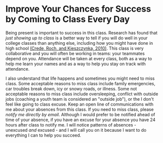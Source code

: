 # Improve Your Chances for Success by Coming to Class Every Day

Being present is important to success in this class. Research has found that *just showing up to class* is a better way to tell if you will do well in your college classes than anything else, including how you might have done in high school [(Crede, Roch, and Kieszczynka, 2010)](http://rer.sagepub.com/content/80/2/272.short). This class is very collaborative and you will often be working in teams: your teammates depend on you. Attendance will be taken at every class, both as a way to help me learn your names and as a way to help you stay on track with attendance.

I also understand that life happens and sometimes you might need to miss class. Some acceptable reasons to miss class include family emergencies, car troubles break down, icy or snowy roads, or illness. Some not acceptable reasons to miss class include oversleeping, conflict with outside jobs (coaching a youth team is considered an "outside job"), or the I don't feel like going to class excuse. Keep an open line of communications with me about your absences from this class. If you need to miss class, please *notify me directly by email*. Although I would prefer to be notified ahead of time of your absence, if you have an excuse for your absence you have 24 hours after class to notify me. I will notice patterns of absences - unexcused *and* excused - and I will call you on it because I want to do everything I can to help you succeed.

